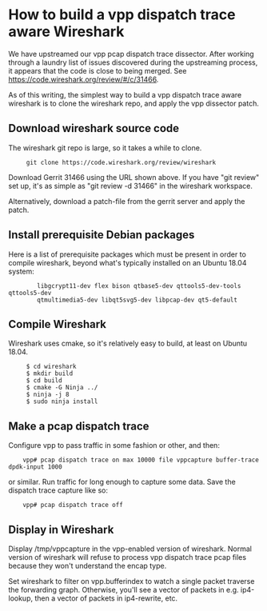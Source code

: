 How to build a vpp dispatch trace aware Wireshark
=================================================

We have upstreamed our vpp pcap dispatch trace dissector. After
working through a laundry list of issues discovered during the
upstreaming process, it appears that the code is close to being
merged. See https://code.wireshark.org/review/#/c/31466.

As of this writing, the simplest way to build a vpp dispatch trace
aware wireshark is to clone the wireshark repo, and apply the vpp
dissector patch.


Download wireshark source code
------------------------------

The wireshark git repo is large, so it takes a while to clone.

```
     git clone https://code.wireshark.org/review/wireshark
```

Download Gerrit 31466 using the URL shown above. If you have "git
review" set up, it's as simple as "git review -d 31466" in the wireshark
workspace.

Alternatively, download a patch-file from the gerrit server and apply
the patch.

Install prerequisite Debian packages
------------------------------------

Here is a list of prerequisite packages which must be present in order
to compile wireshark, beyond what's typically installed on an Ubuntu
18.04 system:

```
        libgcrypt11-dev flex bison qtbase5-dev qttools5-dev-tools qttools5-dev
        qtmultimedia5-dev libqt5svg5-dev libpcap-dev qt5-default
```

Compile Wireshark
-----------------

Wireshark uses cmake, so it's relatively easy to build, at least on
Ubuntu 18.04.

```
     $ cd wireshark
     $ mkdir build
     $ cd build
     $ cmake -G Ninja ../
     $ ninja -j 8
     $ sudo ninja install
```

Make a pcap dispatch trace
--------------------------

Configure vpp to pass traffic in some fashion or other, and then:

```
    vpp# pcap dispatch trace on max 10000 file vppcapture buffer-trace dpdk-input 1000

```

or similar. Run traffic for long enough to capture some data. Save the
dispatch trace capture like so:

```
    vpp# pcap dispatch trace off
```

Display in Wireshark
--------------------

Display /tmp/vppcapture in the vpp-enabled version of wireshark.
Normal version of wireshark will refuse to process vpp dispatch trace
pcap files because they won't understand the encap type.

Set wireshark to filter on vpp.bufferindex to watch a single packet
traverse the forwarding graph. Otherwise, you'll see a vector of
packets in e.g. ip4-lookup, then a vector of packets in ip4-rewrite,
etc.
